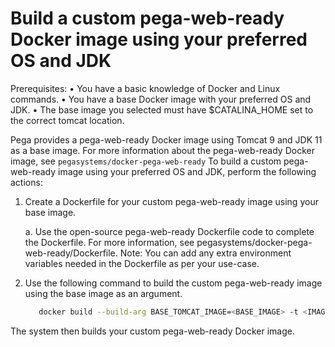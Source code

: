 # Build a custom pega-web-ready Docker image using your preferred OS and JDK

Prerequisites:
• You have a basic knowledge of Docker and Linux commands.
• You have a base Docker image with your preferred OS and JDK.
• The base image you selected must have $CATALINA_HOME set to the correct tomcat location.

Pega provides a pega-web-ready Docker image using Tomcat 9 and JDK 11 as a base image. For more information about the pega-web-ready Docker image, see `pegasystems/docker-pega-web-ready`
To build a custom pega-web-ready image using your preferred OS and JDK, perform the following actions:

1. Create a Dockerfile for your custom pega-web-ready image using your base image.
   
   a. Use the open-source pega-web-ready Dockerfile code to complete the Dockerfile.
      For more information, see pegasystems/docker-pega-web-ready/Dockerfile.
      Note: You can add any extra environment variables needed in the Dockerfile as per your use-case.


2. Use the following command to build the custom pega-web-ready image using the base image as an argument.
     ```bash
        docker build --build-arg BASE_TOMCAT_IMAGE=<BASE_IMAGE> -t <IMAGE_NAME> .
     ```
     
The system then builds your custom pega-web-ready Docker image.
